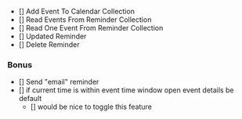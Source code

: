 - [] Add Event To Calendar Collection
- [] Read Events From Reminder Collection
- [] Read One Event From Reminder Collection
- [] Updated Reminder
- [] Delete Reminder

### Bonus 
- [] Send "email" reminder
- [] if current time is within event time window open event details be default 
  - [] would be nice to toggle this feature
